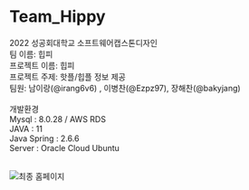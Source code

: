 # Team_Hippy
2022 성공회대학교 소프트웨어캡스톤디자인<br/>
팀 이름: 힙피<br/>
프로젝트 이름: 힙피<br/>
프로젝트 주제: 핫플/힙플 정보 제공<br/>
팀원: 남이랑(@irang6v6) , 이병찬(@Ezpz97), 장해찬(@bakyjang)<br/>
<br/>
개발환경<br/>
Mysql : 8.0.28 / AWS RDS <br/>
JAVA : 11 <br/>
Java Spring : 2.6.6<br/>
Server : Oracle Cloud Ubuntu <br/>
<br/>

![최종 홈페이지](https://user-images.githubusercontent.com/42470768/173857475-bbedbeaa-6028-4c6c-816f-a11a3bccf81c.jpg)
